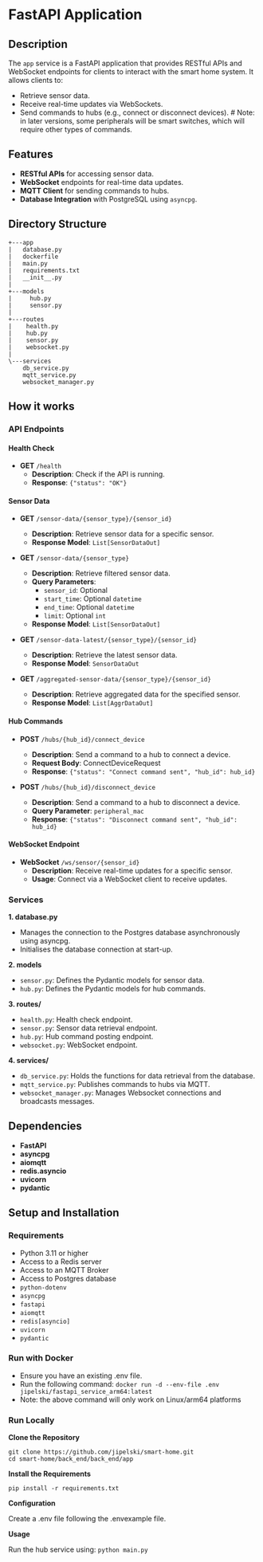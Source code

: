 # FastAPI Application

## Description

The `app` service is a FastAPI application that provides RESTful APIs and WebSocket endpoints for clients to interact with the smart home system. It allows clients to:

- Retrieve sensor data.
- Receive real-time updates via WebSockets.
- Send commands to hubs (e.g., connect or disconnect devices). # Note: in later versions, some peripherals will be smart switches, which will require other types of commands.

## Features

- **RESTful APIs** for accessing sensor data.
- **WebSocket** endpoints for real-time data updates.
- **MQTT Client** for sending commands to hubs.
- **Database Integration** with PostgreSQL using `asyncpg`.

## Directory Structure
```
+---app
|   database.py
|   dockerfile
|   main.py
|   requirements.txt
|   __init__.py
|
+---models
|     hub.py
|     sensor.py
|
+---routes
|    health.py
|    hub.py
|    sensor.py
|    websocket.py
|
\---services
    db_service.py
    mqtt_service.py
    websocket_manager.py
```

## How it works

### API Endpoints
#### Health Check
- **GET** `/health`
  - **Description**: Check if the API is running.
  - **Response**: `{"status": "OK"}`
  
#### Sensor Data
- **GET** `/sensor-data/{sensor_type}/{sensor_id}`
  - **Description**: Retrieve sensor data for a specific sensor.
  - **Response Model**: `List[SensorDataOut]`

- **GET** `/sensor-data/{sensor_type}`
  - **Description**: Retrieve filtered sensor data.
  - **Query Parameters**:
    - `sensor_id`: Optional
    - `start_time`: Optional `datetime`
    - `end_time`: Optional `datetime`
    - `limit`: Optional `int`
  - **Response Model**: `List[SensorDataOut]`

- **GET** `/sensor-data-latest/{sensor_type}/{sensor_id}`
  - **Description**: Retrieve the latest sensor data.
  - **Response Model**: `SensorDataOut`

- **GET** `/aggregated-sensor-data/{sensor_type}/{sensor_id}`
  - **Description**: Retrieve aggregated data for the specified sensor.
  - **Response Model**: `List[AggrDataOut]`
  

#### Hub Commands
- **POST** `/hubs/{hub_id}/connect_device`
  - **Description**: Send a command to a hub to connect a device.
  - **Request Body**: ConnectDeviceRequest
  - **Response**: `{"status": "Connect command sent", "hub_id": hub_id}`

- **POST** `/hubs/{hub_id}/disconnect_device`
  - **Description**: Send a command to a hub to disconnect a device.
  - **Query Parameter**: `peripheral_mac`
  - **Response**: `{"status": "Disconnect command sent", "hub_id": hub_id}`

#### WebSocket Endpoint
- **WebSocket** `/ws/sensor/{sensor_id}`
  - **Description**: Receive real-time updates for a specific sensor.
  -  **Usage**: Connect via a WebSocket client to receive updates.

### Services
**1. database.py**
  -  Manages the connection to the Postgres database asynchronously using asyncpg.
  -  Initialises the database connection at start-up.

**2. models**
  - `sensor.py`: Defines the Pydantic models for sensor data.
  - `hub.py`: Defines the Pydantic models for hub commands.

**3. routes/**
  - `health.py`: Health check endpoint.
  - `sensor.py`: Sensor data retrieval endpoint.
  - `hub.py`: Hub command posting endpoint.
  - `websocket.py`: WebSocket endpoint.

**4. services/**
  -  `db_service.py`: Holds the functions for data retrieval from the database.
  -  `mqtt_service.py`: Publishes commands to hubs via MQTT.
  -  `websocket_manager.py`: Manages Websocket connections and broadcasts messages.

## Dependencies
  - **FastAPI**
  - **asyncpg**
  - **aiomqtt**
  - **redis.asyncio**
  - **uvicorn**
  - **pydantic**

## Setup and Installation
### Requirements
  - Python 3.11 or higher
  - Access to a Redis server
  - Access to an MQTT Broker
  - Access to Postgres database
  - `python-dotenv`
  - `asyncpg`
  - `fastapi`
  - `aiomqtt`
  - `redis[asyncio]`
  - `uvicorn`
  - `pydantic`

### Run with Docker
  - Ensure you have an existing .env file.
  - Run the following command:
    `docker run -d --env-file .env jipelski/fastapi_service_arm64:latest`
  - Note: the above command will only work on Linux/arm64 platforms

### Run Locally

**Clone the Repository**
```
git clone https://github.com/jipelski/smart-home.git
cd smart-home/back_end/back_end/app
```

**Install the Requirements**

`pip install -r requirements.txt`

**Configuration**

Create a .env file following the .envexample file.

**Usage**

Run the hub service using:
`python main.py`
